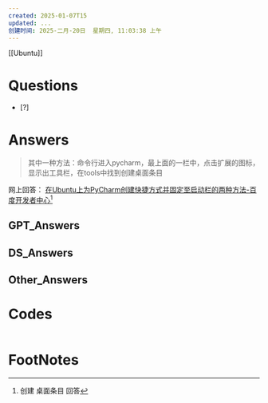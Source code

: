 ```yaml
---
created: 2025-01-07T15
updated: ...
创建时间: 2025-二月-20日  星期四, 11:03:38 上午
---
```

[[Ubuntu]]

# Questions

- [?] 


# Answers

>其中一种方法：命令行进入pycharm，最上面的一栏中，点击扩展的图标，显示出工具栏，在tools中找到创建桌面条目


网上回答： [在Ubuntu上为PyCharm创建快捷方式并固定至启动栏的两种方法-百度开发者中心](https://developer.baidu.com/article/details/2886441)[^1]


## GPT_Answers


## DS_Answers


## Other_Answers


# Codes

```python

```



# FootNotes

[^1]: 创建 桌面条目 回答